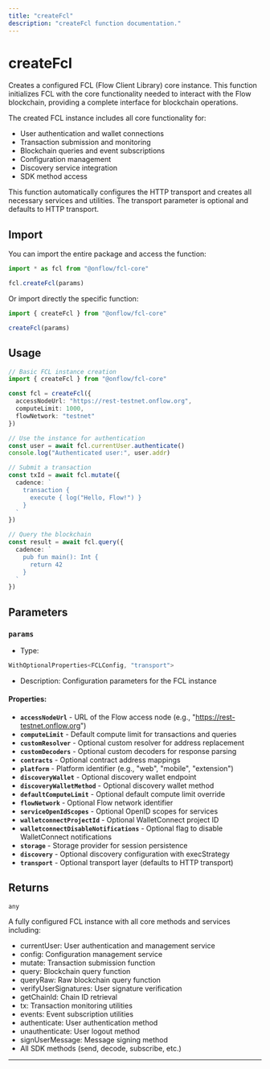 ```yaml
---
title: "createFcl"
description: "createFcl function documentation."
---
```


<!-- THIS DOCUMENT IS AUTO-GENERATED FROM [onflow/fcl-core/src/instance.ts](https://github.com/onflow/fcl-js/tree/master/packages/fcl-core/src/instance.ts). DO NOT EDIT MANUALLY -->

# createFcl

Creates a configured FCL (Flow Client Library) core instance.
This function initializes FCL with the core functionality needed to interact
with the Flow blockchain, providing a complete interface for blockchain operations.

The created FCL instance includes all core functionality for:
- User authentication and wallet connections
- Transaction submission and monitoring
- Blockchain queries and event subscriptions
- Configuration management
- Discovery service integration
- SDK method access

This function automatically configures the HTTP transport and creates all necessary
services and utilities. The transport parameter is optional and defaults to HTTP transport.

## Import

You can import the entire package and access the function:

```typescript
import * as fcl from "@onflow/fcl-core"

fcl.createFcl(params)
```

Or import directly the specific function:

```typescript
import { createFcl } from "@onflow/fcl-core"

createFcl(params)
```

## Usage

```typescript
// Basic FCL instance creation
import { createFcl } from "@onflow/fcl-core"

const fcl = createFcl({
  accessNodeUrl: "https://rest-testnet.onflow.org",
  computeLimit: 1000,
  flowNetwork: "testnet"
})

// Use the instance for authentication
const user = await fcl.currentUser.authenticate()
console.log("Authenticated user:", user.addr)

// Submit a transaction
const txId = await fcl.mutate({
  cadence: `
    transaction {
      execute { log("Hello, Flow!") }
    }
  `
})

// Query the blockchain
const result = await fcl.query({
  cadence: `
    pub fun main(): Int {
      return 42
    }
  `
})
```

## Parameters

### `params` 


- Type: 
```typescript
WithOptionalProperties<FCLConfig, "transport">
```
- Description: Configuration parameters for the FCL instance

#### Properties:

- **`accessNodeUrl`**  - URL of the Flow access node (e.g., "https://rest-testnet.onflow.org")
- **`computeLimit`**  - Default compute limit for transactions and queries
- **`customResolver`**  - Optional custom resolver for address replacement
- **`customDecoders`**  - Optional custom decoders for response parsing
- **`contracts`**  - Optional contract address mappings
- **`platform`**  - Platform identifier (e.g., "web", "mobile", "extension")
- **`discoveryWallet`**  - Optional discovery wallet endpoint
- **`discoveryWalletMethod`**  - Optional discovery wallet method
- **`defaultComputeLimit`**  - Optional default compute limit override
- **`flowNetwork`**  - Optional Flow network identifier
- **`serviceOpenIdScopes`**  - Optional OpenID scopes for services
- **`walletconnectProjectId`**  - Optional WalletConnect project ID
- **`walletconnectDisableNotifications`**  - Optional flag to disable WalletConnect notifications
- **`storage`**  - Storage provider for session persistence
- **`discovery`**  - Optional discovery configuration with execStrategy
- **`transport`**  - Optional transport layer (defaults to HTTP transport)


## Returns

`any`


A fully configured FCL instance with all core methods and services including:
- currentUser: User authentication and management service
- config: Configuration management service
- mutate: Transaction submission function
- query: Blockchain query function
- queryRaw: Raw blockchain query function
- verifyUserSignatures: User signature verification
- getChainId: Chain ID retrieval
- tx: Transaction monitoring utilities
- events: Event subscription utilities
- authenticate: User authentication method
- unauthenticate: User logout method
- signUserMessage: Message signing method
- All SDK methods (send, decode, subscribe, etc.)

---